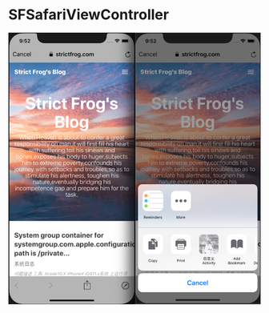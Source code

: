 # SFSafariViewController 

![image](https://raw.githubusercontent.com/LuochuanAD/LCSafariViewControllerDemo/master/LCSafariViewControllerDemo/example.png)
